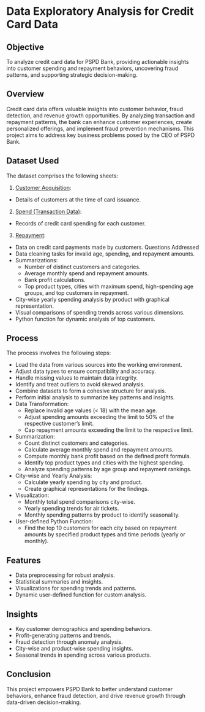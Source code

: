 # Data Exploratory Analysis for Credit Card Data
## Objective
To analyze credit card data for PSPD Bank, providing actionable insights into customer spending and repayment behaviors, uncovering fraud patterns, and supporting strategic decision-making.
## Overview
Credit card data offers valuable insights into customer behavior, fraud detection, and revenue growth opportunities. By analyzing transaction and repayment patterns, the bank can enhance customer experiences, create personalized offerings, and implement fraud prevention mechanisms. This project aims to address key business problems posed by the CEO of PSPD Bank.
## Dataset Used
The dataset comprises the following sheets:
1.	<a href="https://github.com/SourabhaSekharRout/Data-Exploratory-Analysis-for-Credit-Card-Data/blob/main/Customer%20Acqusition.csv">Customer Acquisition</a>:
   - Details of customers at the time of card issuance.
2.	<a href="https://github.com/SourabhaSekharRout/Data-Exploratory-Analysis-for-Credit-Card-Data/blob/main/spend.csv">Spend (Transaction Data)</a>:
   - Records of credit card spending for each customer.
3.	<a href="https://github.com/SourabhaSekharRout/Data-Exploratory-Analysis-for-Credit-Card-Data/blob/main/Repayment.csv">Repayment</a>:
   - Data on credit card payments made by customers.
Questions Addressed
- Data cleaning tasks for invalid age, spending, and repayment amounts.
- Summarizations:
  - Number of distinct customers and categories.
  - Average monthly spend and repayment amounts.
  - Bank profit calculations.
  - Top product types, cities with maximum spend, high-spending age groups, and top customers in repayment.
- City-wise yearly spending analysis by product with graphical representation.
- Visual comparisons of spending trends across various dimensions.
- Python function for dynamic analysis of top customers.
## Process
The process involves the following steps:
- Load the data from various sources into the working environment.
- Adjust data types to ensure compatibility and accuracy.
- Handle missing values to maintain data integrity.
- Identify and treat outliers to avoid skewed analysis.
- Combine datasets to form a cohesive structure for analysis.
- Perform initial analysis to summarize key patterns and insights.
- Data Transformation:
  - Replace invalid age values (< 18) with the mean age.
  - Adjust spending amounts exceeding the limit to 50% of the respective customer’s limit.
  - Cap repayment amounts exceeding the limit to the respective limit.
- Summarization:
  - Count distinct customers and categories.
  - Calculate average monthly spend and repayment amounts.
  - Compute monthly bank profit based on the defined profit formula.
  - Identify top product types and cities with the highest spending.
  - Analyze spending patterns by age group and repayment rankings.
- City-wise and Yearly Analysis:
  - Calculate yearly spending by city and product.
  - Create graphical representations for the findings.
- Visualization:
  - Monthly total spend comparisons city-wise.
  - Yearly spending trends for air tickets.
  - Monthly spending patterns by product to identify seasonality.
- User-defined Python Function:
  - Find the top 10 customers for each city based on repayment amounts by specified product types and time periods (yearly or monthly).
## Features
- Data preprocessing for robust analysis.
- Statistical summaries and insights.
- Visualizations for spending trends and patterns.
- Dynamic user-defined function for custom analysis.
## Insights
- Key customer demographics and spending behaviors.
- Profit-generating patterns and trends.
- Fraud detection through anomaly analysis.
- City-wise and product-wise spending insights.
- Seasonal trends in spending across various products.
## Conclusion
This project empowers PSPD Bank to better understand customer behaviors, enhance fraud detection, and drive revenue growth through data-driven decision-making.
